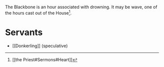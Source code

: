 The Blackbone is an hour associated with drowning. It may be wave, one of the hours cast out of the House[^1].

# Servants
- [[Donkerling]] (speculative)

[^1]: [[the Priest#Sermons#Heart]]